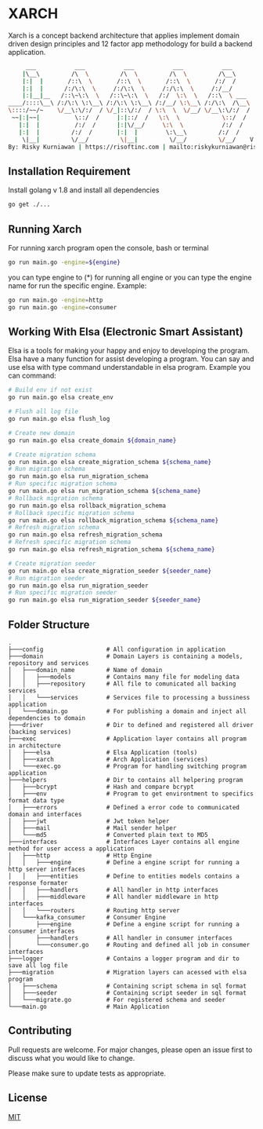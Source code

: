 # XARCH

Xarch is a concept backend architecture that applies implement domain driven design principles and 12 factor app methodology for build a backend application.
```bash
     ___           ___           ___           ___           ___     
    |\__\         /\  \         /\  \         /\  \         /\__\    
    |:|  |       /::\  \       /::\  \       /::\  \       /:/  /    
    |:|  |      /:/\:\  \     /:/\:\  \     /:/\:\  \     /:/__/     
    |:|__|__   /::\~\:\  \   /::\~\:\  \   /:/  \:\  \   /::\  \ ___ 
____/::::\__\ /:/\:\ \:\__\ /:/\:\ \:\__\ /:/__/ \:\__\ /:/\:\  /\__\
\::::/~~/~    \/__\:\/:/  / \/_|::\/:/  / \:\  \  \/__/ \/__\:\/:/  /
 ~~|:|~~|          \::/  /     |:|::/  /   \:\  \            \::/  / 
   |:|  |          /:/  /      |:|\/__/     \:\  \           /:/  /  
   |:|  |         /:/  /       |:|  |        \:\__\         /:/  /   
    \|__|         \/__/         \|__|         \/__/         \/__/    V 1.0
By: Risky Kurniawan | https://risoftinc.com | mailto:riskykurniawan@risoftinc.com
```

## Installation Requirement

Install golang v 1.8 and install all dependencies
```bash
go get ./...
```

## Running Xarch

For running xarch program open the console, bash or terminal
```bash
go run main.go -engine=${engine}
```
you can type engine to (*) for running all engine or you can type the engine name for run the specific engine. Example:
```bash
go run main.go -engine=http
go run main.go -engine=consumer
```

## Working With Elsa (Electronic Smart Assistant)
Elsa is a tools for making your happy and enjoy to developing the program. Elsa have a many function for assist developing a program. You can say and use elsa with type command understandable in elsa program. Example you can command:
```bash
# Build env if not exist
go run main.go elsa create_env

# Flush all log file
go run main.go elsa flush_log

# Create new domain
go run main.go elsa create_domain ${domain_name}

# Create migration schema
go run main.go elsa create_migration_schema ${schema_name}
# Run migration schema
go run main.go elsa run_migration_schema
# Run specific migration schema
go run main.go elsa run_migration_schema ${schema_name}
# Rollback migration schema
go run main.go elsa rollback_migration_schema
# Rollback specific migration schema
go run main.go elsa rollback_migration_schema ${schema_name}
# Refresh migration schema
go run main.go elsa refresh_migration_schema
# Refresh specific migration schema
go run main.go elsa refresh_migration_schema ${schema_name}

# Create migration seeder
go run main.go elsa create_migration_seeder ${seeder_name}
# Run migration seeder
go run main.go elsa run_migration_seeder
# Run specific migration seeder
go run main.go elsa run_migration_seeder ${seeder_name}
```

## Folder Structure
```tree
.
├───config                  # All configuration in application
├───domain                  # Domain Layers is containing a models, repository and services
│   ├───domain_name         # Name of domain 
│   │   ├───models          # Contains many file for modeling data
│   │   ├───repository      # All file to comunicated all backing services
│   │   └───services        # Services file to processing a bussiness application
│   └───domain.go           # For publishing a domain and inject all dependencies to domain
├───driver                  # Dir to defined and registered all driver (backing services)
├───exec                    # Application layer contains all program in architecture
│   ├───elsa                # Elsa Application (tools)
│   ├───xarch               # Arch Application (services)
│   └───exec.go             # Program for handling switching program application
├───helpers                 # Dir to contains all helpering program
│   ├───bcrypt              # Hash and compare bcrypt
│   ├───env                 # Program to get environtment to specifics format data type
│   ├───errors              # Defined a error code to communicated domain and interfaces
│   ├───jwt                 # Jwt token helper
│   ├───mail                # Mail sender helper
│   └───md5                 # Converted plain text to MD5
├───interfaces              # Interfaces Layer contains all engine method for user access a application
│   ├───http                # Http Engine
│   │   ├───engine          # Define a engine script for running a http server interfaces
│   │   ├───entities        # Define to entities models contains a response formater
│   │   ├───handlers        # All handler in http interfaces
│   │   ├───middleware      # All handler middleware in http interfaces
│   │   └───routers         # Routing http server
│   └───kafka_consumer      # Consumer Engine
│       ├───engine          # Define a engine script for running a consumer interfaces
│       ├───handlers        # All handler in consumer interfaces
│       └───consumer.go     # Routing and defined all job in consumer interfaces
├───logger                  # Contains a logger program and dir to save all log file
├───migration               # Migration layers can acessed with elsa program
│   ├───schema              # Containing script schema in sql format
│   ├───seeder              # Containing script seeder in sql format
│   └───migrate.go          # For registered schema and seeder
└───main.go                 # Main Application
````
## Contributing
Pull requests are welcome. For major changes, please open an issue first to discuss what you would like to change.

Please make sure to update tests as appropriate.

## License
[MIT](https://github.com/riskykurniawan15/xarch/blob/main/LICENCE.md/)
